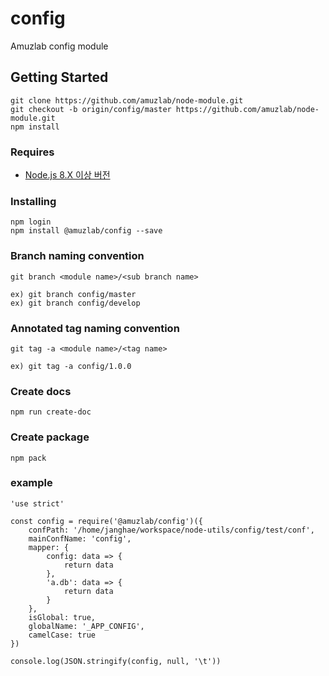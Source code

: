 # **config**
Amuzlab config module

## Getting Started
```
git clone https://github.com/amuzlab/node-module.git
git checkout -b origin/config/master https://github.com/amuzlab/node-module.git
npm install
```

### Requires
* [Node.js 8.X 이상 버전](https://nodejs.org/en/docs/)

### Installing
```
npm login
npm install @amuzlab/config --save
```

### Branch naming convention
```
git branch <module name>/<sub branch name>

ex) git branch config/master
ex) git branch config/develop
```

### Annotated tag naming convention
```
git tag -a <module name>/<tag name>

ex) git tag -a config/1.0.0
```

### Create docs
```
npm run create-doc
```

### Create package
```
npm pack
```

### example
```
'use strict'

const config = require('@amuzlab/config')({
    confPath: '/home/janghae/workspace/node-utils/config/test/conf',
    mainConfName: 'config',
    mapper: {
        config: data => {
            return data
        },
        'a.db': data => {
            return data
        }
    },
    isGlobal: true,
    globalName: '_APP_CONFIG',
    camelCase: true
})

console.log(JSON.stringify(config, null, '\t'))
```
